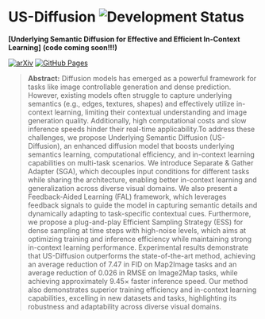 # US-Diffusion ![Development Status](https://img.shields.io/badge/Status-Under%20Development-yellow)

**[Underlying Semantic Diffusion for Effective and Efficient In-Context Learning]** **(code coming soon!!!)**

[![arXiv](https://img.shields.io/badge/arXiv-2503.04050-b31b1b.svg)](http://arxiv.org/abs/2503.04050) [![GitHub Pages](https://img.shields.io/badge/GitHub%20Pages-Website-2088FF?logo=github&logoColor=white)](https://yourusername.github.io/repo/)

> **Abstract:** Diffusion models has emerged as a powerful framework for tasks like image controllable generation and dense prediction. However, existing models often struggle to capture underlying semantics (e.g., edges, textures, shapes) and effectively utilize in-context learning, limiting their contextual understanding and image generation quality. Additionally, high computational costs and slow inference speeds hinder their real-time applicability.To address these challenges, we propose Underlying Semantic Diffusion (US-Diffusion), an enhanced diffusion model that boosts underlying semantics learning, computational efficiency, and in-context learning capabilities on multi-task scenarios. We introduce Separate \& Gather Adapter (SGA), which decouples input conditions for different tasks while sharing the architecture, enabling better in-context learning and generalization across diverse visual domains. We also present a Feedback-Aided Learning (FAL) framework, which leverages feedback signals to guide the model in capturing semantic details and dynamically adapting to task-specific contextual cues. Furthermore, we propose a plug-and-play Efficient Sampling Strategy (ESS) for dense sampling at time steps with high-noise levels, which aims at optimizing training and inference efficiency while maintaining strong in-context learning performance. Experimental results demonstrate that US-Diffusion outperforms the state-of-the-art method, achieving an average reduction of 7.47 in FID on Map2Image tasks and an average reduction of 0.026 in RMSE on Image2Map tasks, while achieving approximately 9.45× faster inference speed. Our method also demonstrates superior training efficiency and in-context learning capabilities, excelling in new datasets and tasks, highlighting its robustness and adaptability across diverse visual domains.  
